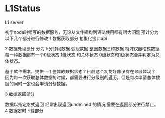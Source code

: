 # L1Status
L1 server

初学node时候写的数据服务，无论从文件架构到语法使用都有很大问题
预计分为以下几个部分进行修改
1.数据获取部分
抽象化接口api


2.数据处理部分
分为
5分钟段数据
弧段数据
整圈数据三种数据
特殊仪器格式数据
每一种数据都有一个0级状态 1级状态 和总体状态
0级状态和1级状态合并判定为总体状态。

基于软件需求，提供一个整体的数据状态？目前这个功能好像没有在顶层体现？
因为每一次获取总体数据的时候，都需要进行分级别的遍历，但是每次申请总体数据的同时一定也会申请分级数据。



3.数据返回部分

数据以指定格式返回 
经常出现返回undefined 的情况
需要在返回部分进行禁止。
4.数据定时下载部分
